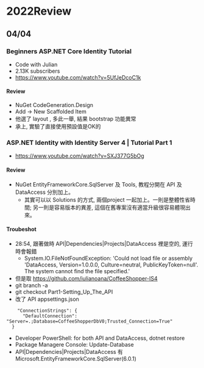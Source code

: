 # 2022Review

## 04/04
### Beginners ASP.NET Core Identity Tutorial
- Code with Julian 
- 2.13K subscribers
- https://www.youtube.com/watch?v=5UfJeDcoC1k
#### Review
- NuGet CodeGeneration.Design
- Add -> New Scaffolded Item
- 他選了 layout , 多此一舉, 結果 bootstrap 功能異常
- 承上, 實驗了直接使用預設值是OK的

### ASP.NET Identity with Identity Server 4 | Tutorial Part 1
- https://www.youtube.com/watch?v=SXJ377G5bOg

#### Review
- NuGet EntityFrameworkCore.SqlServer 及 Tools, 教程分開在 API 及 DataAccess 分別加上。
  - 其實可以以 Solutions 的方式, 兩個project 一起加上。一則是整體性省時間; 另一則是容易版本的異差, 這個在舊專案沒有適當升級很容易體現出來。
#### Troubeshot
- 28:54, 跟著做時 API|Dependencies|Projects|DataAccess 裡是空的, 運行時會報錯
  - System.IO.FileNotFoundException: 'Could not load file or assembly 'DataAccess, Version=1.0.0.0, Culture=neutral, PublicKeyToken=null'. The system cannot find the file specified.'
-  但是取 https://github.com/iulianoana/CoffeeShopper-IS4
  - git branch -a
  - git checkout Part1-Setting_Up_The_API 
  - 改了 API appsettings.json
  ```
      "ConnectionStrings": {
        "DefaultConnection": "Server=.;Database=CoffeeShopperDbV0;Trusted_Connection=True"
    }
  
  ```
  - Developer PowerShell: for both API and DataAccess, dotnet restore
  - Package Managere Console: Update-Database
- API|Dependencies|Projects|DataAccess 有 Microsoft.EntityFrameworkCore.SqlServer(6.0.1)
